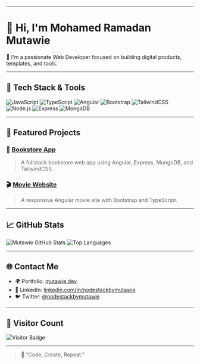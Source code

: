 


---

# 👋 Hi, I'm Mohamed Ramadan Mutawie

🎯 I'm a passionate Web Developer focused on building digital products, templates, and tools.

---

## 🚀 Tech Stack & Tools

![JavaScript](https://img.shields.io/badge/JavaScript-F7DF1E?style=for-the-badge&logo=javascript&logoColor=000)
![TypeScript](https://img.shields.io/badge/TypeScript-007ACC?style=for-the-badge&logo=typescript&logoColor=fff)
![Angular](https://img.shields.io/badge/Angular-DD0031?style=for-the-badge&logo=angular&logoColor=white)
![Bootstrap](https://img.shields.io/badge/Bootstrap-563D7C?style=for-the-badge&logo=bootstrap&logoColor=white)
![TailwindCSS](https://img.shields.io/badge/TailwindCSS-38B2AC?style=for-the-badge&logo=tailwind-css&logoColor=white)
![Node.js](https://img.shields.io/badge/Node.js-339933?style=for-the-badge&logo=nodedotjs&logoColor=white)
![Express](https://img.shields.io/badge/Express.js-000000?style=for-the-badge&logo=express&logoColor=white)
![MongoDB](https://img.shields.io/badge/MongoDB-4EA94B?style=for-the-badge&logo=mongodb&logoColor=white)

---

## 📂 Featured Projects

### 📘 [Bookstore App](https://github.com/nodestackbymutawie/bookstore-app)
> A fullstack bookstore web app using Angular, Express, MongoDB, and TailwindCSS.

### 🎬 [Movie Website](https://github.com/nodestackbymutawie/movie-website)
> A responsive Angular movie site with Bootstrap and TypeScript.

---

## 📈 GitHub Stats

![Mutawie GitHub Stats](https://github-readme-stats.vercel.app/api?username=nodestackbymutawie&show_icons=true&theme=tokyonight)
![Top Languages](https://github-readme-stats.vercel.app/api/top-langs/?username=nodestackbymutawie&layout=compact&theme=tokyonight)

---

## 🌐 Contact Me

- 🌍 Portfolio: [mutawie.dev](https://mutawie.dev)
- 💼 LinkedIn: [linkedin.com/in/nodestackbymutawie](https://linkedin.com/in/nodestackbymutawie)
- 🐦 Twitter: [@nodestackbymutawie](https://twitter.com/nodestackbymutawie)

---

## 👀 Visitor Count

![Visitor Badge](https://komarev.com/ghpvc/?username=nodestackbymutawie&color=blue)

---

> 🧠 “Code, Create, Repeat.”
